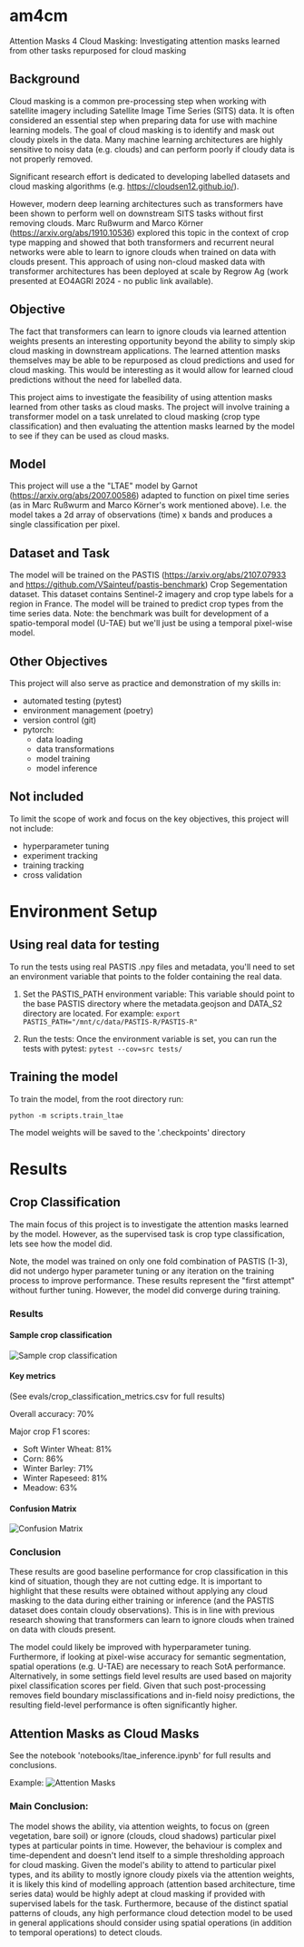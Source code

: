 # am4cm
Attention Masks 4 Cloud Masking: 
Investigating attention masks learned from other tasks repurposed for cloud masking

## Background
Cloud masking is a common pre-processing step when working with satellite imagery including Satellite Image Time Series (SITS) data. It is often considered an essential step when preparing data for use with machine learning models. The goal of cloud masking is to identify and mask out cloudy pixels in the data. Many machine learning architectures are highly sensitive to noisy data (e.g. clouds) and can perform poorly if cloudy data is not properly removed.

Significant research effort is dedicated to developing labelled datasets and cloud masking algorithms (e.g. https://cloudsen12.github.io/).

However, modern deep learning architectures such as transformers have been shown to perform well on downstream SITS tasks without first removing clouds. Marc Rußwurm and Marco Körner  (https://arxiv.org/abs/1910.10536) explored this topic in the context of crop type mapping and showed that both transformers and recurrent neural networks were able to learn to ignore clouds when trained on data with clouds present. This approach of using non-cloud masked data with transformer architectures has been deployed at scale by Regrow Ag (work presented at EO4AGRI 2024 - no public link available).

## Objective
The fact that transformers can learn to ignore clouds via learned attention weights presents an interesting opportunity beyond the ability to simply skip cloud masking in downstream applications. The learned attention masks themselves may be able to be repurposed as cloud predictions and used for cloud masking. This would be interesting as it would allow for learned cloud predictions without the need for labelled data.

This project aims to investigate the feasibility of using attention masks learned from other tasks as cloud masks. The project will involve training a transformer model on a task unrelated to cloud masking (crop type classification) and then evaluating the attention masks learned by the model to see if they can be used as cloud masks.

## Model
This project will use a the "LTAE" model by Garnot (https://arxiv.org/abs/2007.00586) adapted to function on pixel time series (as in Marc Rußwurm and Marco Körner's work mentioned above). I.e. the model takes a 2d array of observations (time) x bands and produces a single classification per pixel.

## Dataset and Task
The model will be trained on the PASTIS (https://arxiv.org/abs/2107.07933 and https://github.com/VSainteuf/pastis-benchmark) Crop Segementation dataset. This dataset contains Sentinel-2 imagery and crop type labels for a region in France. The model will be trained to predict crop types from the time series data. Note: the benchmark was built for development of a spatio-temporal model (U-TAE) but we'll just be using a temporal pixel-wise model.

## Other Objectives
This project will also serve as practice and demonstration of my skills in:
* automated testing (pytest)
* environment management (poetry)
* version control (git)
* pytorch:
    * data loading
    * data transformations
    * model training
    * model inference

## Not included
To limit the scope of work and focus on the key objectives, this project will not include:
* hyperparameter tuning
* experiment tracking
* training tracking
* cross validation


# Environment Setup
## Using real data for testing
To run the tests using real PASTIS .npy files and metadata, you'll need to set an environment variable that points to the folder containing the real data.

1. Set the PASTIS_PATH environment variable:
This variable should point to the base PASTIS directory where the metadata.geojson and DATA_S2 directory are located. For example:
`export PASTIS_PATH="/mnt/c/data/PASTIS-R/PASTIS-R"`

2. Run the tests: Once the environment variable is set, you can run the tests with pytest:
`pytest --cov=src tests/`

## Training the model
To train the model, from the root directory run:

`python -m scripts.train_ltae`

The model weights will be saved to the '.checkpoints' directory


# Results
## Crop Classification
The main focus of this project is to investigate the attention masks learned by the model. However, as the supervised task is crop type classification, lets see how the model did.

Note, the model was trained on only one fold combination of PASTIS (1-3), did not undergo hyper parameter tuning or any iteration on the training process to improve performance. These results represent the "first attempt" without further tuning. However, the model did converge during training.

### Results
#### Sample crop classification
![Sample crop classification](/evals/sample_classification.png)

#### Key metrics 
(See evals/crop_classification_metrics.csv for full results)

Overall accuracy: 70%

Major crop F1 scores:
* Soft Winter Wheat: 81%
* Corn: 86%
* Winter Barley: 71%
* Winter Rapeseed: 81%
* Meadow: 63%

#### Confusion Matrix
![Confusion Matrix](/evals/TEST_best_model_ltae_confusion_matrix_true.png)

### Conclusion
These results are good baseline performance for crop classification in this kind of situation, though they are not cutting edge. It is important to highlight that these results were obtained without applying any cloud masking to the data during either training or inference (and the PASTIS dataset does contain cloudy observations). This is in line with previous research showing that transformers can learn to ignore clouds when trained on data with clouds present.

The model could likely be improved with hyperparameter tuning. Furthermore, if looking at pixel-wise accuracy for semantic segmentation, spatial operations (e.g. U-TAE) are necessary to reach SotA performance. Alternatively, in some settings field level results are used based on majority pixel classification scores per field. Given that such post-processing removes field boundary misclassifications and in-field noisy predictions, the resulting field-level performance is often significantly higher.

## Attention Masks as Cloud Masks
See the notebook 'notebooks/ltae_inference.ipynb' for full results and conclusions.

Example:
![Attention Masks](/evals/example_att_map.png)

### Main Conclusion:
The model shows the ability, via attention weights, to focus on (green vegetation, bare soil) or ignore (clouds, cloud shadows) particular pixel types at particular points in time. However, the behaviour is complex and time-dependent and doesn't lend itself to a simple thresholding approach for cloud masking. Given the model's ability to attend to particular pixel types, and its ability to mostly ignore cloudy pixels via the attention weights, it is likely this kind of modelling approach (attention based architecture, time series data) would be highly adept at cloud masking if provided with supervised labels for the task. Furthermore, because of the distinct spatial patterns of clouds, any high performance cloud detection model to be used in general applications should consider using spatial operations (in addition to temporal operations) to detect clouds.
